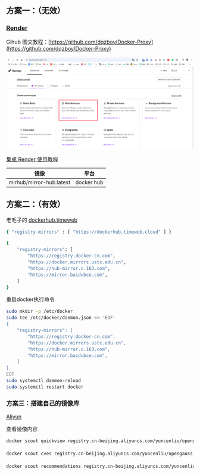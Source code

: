 

## 方案一：（无效）

### [Render](https://dashboard.render.com/)

Gihub 图文教程：[https://github.com/dqzboy/Docker-Proxy](https://github.com/dqzboy/Docker-Proxy)

![image-20240907174605679](images/Docker镜像搭建/image-20240907174605679.png)

[集成 Render 使用教程](https://github.com/dqzboy/Docker-Proxy/tree/main/Render#-%E9%83%A8%E7%BD%B2)

| 镜像                     | 平台       |
| ------------------------ | ---------- |
| mirhub/mirror-hub:latest | docker hub |



## 方案二：（有效）



老毛子的 [dockerhub.timeweb](https://dockerhub.timeweb.cloud/)

```sh
{ "registry-mirrors" : [ "https://dockerhub.timeweb.cloud" ] }
```



```sh
{
    "registry-mirrors": [
        "https://registry.docker-cn.com",
        "https://docker.mirrors.ustc.edu.cn",
        "https://hub-mirror.c.163.com",
        "https://mirror.baidubce.com",
    ]
}
```





重启docker执行命令

```sh
sudo mkdir -p /etc/docker
sudo tee /etc/docker/daemon.json <<-'EOF'
{
    "registry-mirrors": [
        "https://registry.docker-cn.com",
        "https://docker.mirrors.ustc.edu.cn",
        "https://hub-mirror.c.163.com",
        "https://mirror.baidubce.com",
    ]
}
EOF
sudo systemctl daemon-reload
sudo systemctl restart docker
```





### 方案三：搭建自己的镜像库



[Aliyun](https://cr.console.aliyun.com/repository/cn-beijing/yuncenliu/opengauss/details)

查看镜像内容

```sh
docker scout quickview registry.cn-beijing.aliyuncs.com/yuncenliu/opengauss

docker scout cves registry.cn-beijing.aliyuncs.com/yuncenliu/opengauss

docker scout recommendations registry.cn-beijing.aliyuncs.com/yuncenliu/opengauss
```



